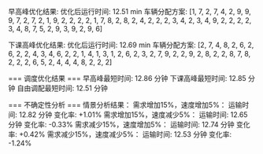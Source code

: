 早高峰优化结果:
优化后运行时间: 12.51 min
车辆分配方案: [1, 7, 2, 7, 4, 2, 9, 9, 9, 7, 2, 7, 2, 1, 9, 2, 2, 2, 2, 1, 7, 8, 2, 8, 2, 4, 2, 2, 2, 3, 4, 2, 3, 4, 9, 2, 2, 2, 2, 3, 4, 8, 7, 5, 2, 9, 3, 9, 2, 9, 6]

下课高峰优化结果:
优化后运行时间: 12.69 min
车辆分配方案: [2, 7, 4, 8, 2, 6, 2, 6, 2, 2, 4, 3, 4, 6, 2, 2, 1, 4, 1, 3, 1, 2, 6, 2, 3, 2, 7, 9, 2, 2, 9, 2, 8, 2, 2, 8, 7, 8, 2, 2, 2, 6, 5, 2, 4, 4, 4, 8, 2, 2, 2]

=== 调度优化结果 ===
早高峰最短时间: 12.86 分钟
下课高峰最短时间: 12.85 分钟
自由调配最短时间: 12.51 分钟

=== 不确定性分析 ===
情景分析结果：
需求增加15%，速度增加5%：
  运输时间: 12.82 分钟
  变化率: +1.01%
需求增加15%，速度减少5%：
  运输时间: 12.65 分钟
  变化率: -0.33%
需求减少15%，速度增加5%：
  运输时间: 12.74 分钟
  变化率: +0.42%
需求减少15%，速度减少5%：
  运输时间: 12.53 分钟
  变化率: -1.24%